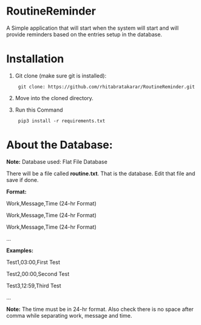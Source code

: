 # RoutineReminder

A Simple application that will start when the system will start and will provide reminders based on the entries setup in the database.

# Installation

1. Git clone (make sure git is installed):

        git clone: https://github.com/rhitabratakarar/RoutineReminder.git

2. Move into the cloned directory.

3. Run this Command 

        pip3 install -r requirements.txt

# About the Database:

__Note:__ Database used: Flat File Database

There will be a file called **routine.txt**. That is the database. Edit that file and save if done.

**Format:**

Work,Message,Time (24-hr Format)

Work,Message,Time (24-hr Format)

Work,Message,Time (24-hr Format)

...

**Examples:**

Test1,03:00,First Test

Test2,00:00,Second Test

Test3,12:59,Third Test

...

__Note:__ The time must be in 24-hr format. Also check there is no space after comma while separating work, message and time. 